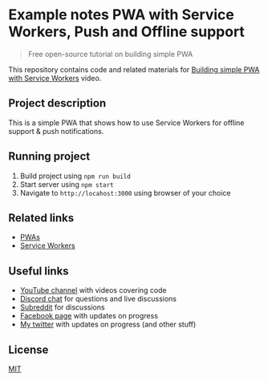 # Example notes PWA with Service Workers, Push and Offline support

> Free open-source tutorial on building simple PWA

This repository contains code and related materials for [Building simple PWA with Service Workers](https://youtu.be/ncnRqh7Mr6w) video.

## Project description

This is a simple PWA that shows how to use Service Workers for offline support & push notifications.

## Running project

1.  Build project using `npm run build`
2.  Start server using `npm start`
3.  Navigate to `http://locahost:3000` using browser of your choice

## Related links

* [PWAs](https://developers.google.com/web/progressive-web-apps/)
* [Service Workers](https://developers.google.com/web/fundamentals/primers/service-workers/)

## Useful links

* [YouTube channel](https://www.youtube.com/c/TimErmilov) with videos covering code
* [Discord chat](https://discord.gg/hnKCXqQ) for questions and live discussions
* [Subreddit](https://www.reddit.com/r/BuildingWithJS/) for discussions
* [Facebook page](https://www.facebook.com/buildingproductswithjs/) with updates on progress
* [My twitter](https://twitter.com/yamalight) with updates on progress (and other stuff)

## License

[MIT](https://opensource.org/licenses/mit-license)
